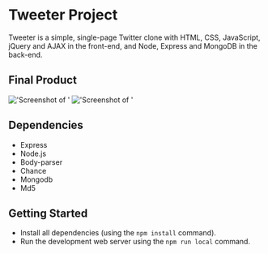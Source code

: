# Tweeter Project

Tweeter is a simple, single-page Twitter clone with HTML, CSS, JavaScript, jQuery and AJAX in the front-end, and Node, Express and MongoDB in the back-end.

## Final Product

!['Screenshot of '](*)
!['Screenshot of '](*)

## Dependencies

- Express
- Node.js
- Body-parser
- Chance
- Mongodb
- Md5

## Getting Started

- Install all dependencies (using the `npm install` command).
- Run the development web server using the `npm run local` command.
